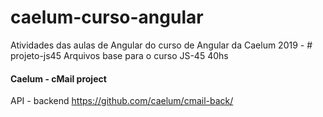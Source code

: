 # caelum-curso-angular
Atividades das aulas de Angular do curso de Angular da Caelum 2019 - # projeto-js45 Arquivos base para o curso JS-45 40hs

#### Caelum - cMail project
API - backend
https://github.com/caelum/cmail-back/
